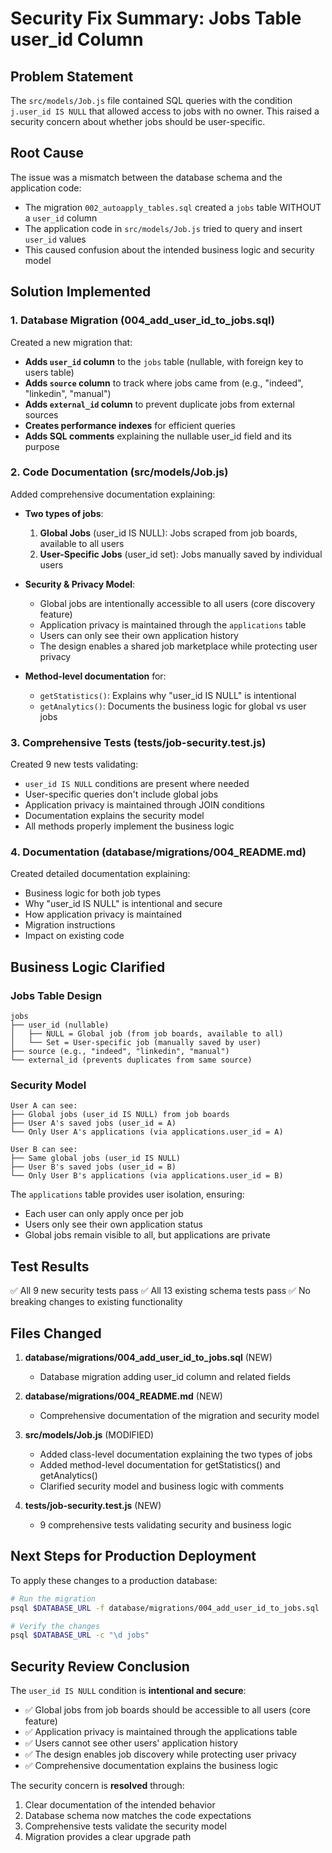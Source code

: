 # Security Fix Summary: Jobs Table user_id Column

## Problem Statement
The `src/models/Job.js` file contained SQL queries with the condition `j.user_id IS NULL` that allowed access to jobs with no owner. This raised a security concern about whether jobs should be user-specific.

## Root Cause
The issue was a mismatch between the database schema and the application code:
- The migration `002_autoapply_tables.sql` created a `jobs` table WITHOUT a `user_id` column
- The application code in `src/models/Job.js` tried to query and insert `user_id` values
- This caused confusion about the intended business logic and security model

## Solution Implemented

### 1. Database Migration (004_add_user_id_to_jobs.sql)
Created a new migration that:
- **Adds `user_id` column** to the `jobs` table (nullable, with foreign key to users table)
- **Adds `source` column** to track where jobs came from (e.g., "indeed", "linkedin", "manual")
- **Adds `external_id` column** to prevent duplicate jobs from external sources
- **Creates performance indexes** for efficient queries
- **Adds SQL comments** explaining the nullable user_id field and its purpose

### 2. Code Documentation (src/models/Job.js)
Added comprehensive documentation explaining:
- **Two types of jobs**:
  1. **Global Jobs** (user_id IS NULL): Jobs scraped from job boards, available to all users
  2. **User-Specific Jobs** (user_id set): Jobs manually saved by individual users
  
- **Security & Privacy Model**:
  - Global jobs are intentionally accessible to all users (core discovery feature)
  - Application privacy is maintained through the `applications` table
  - Users can only see their own application history
  - The design enables a shared job marketplace while protecting user privacy

- **Method-level documentation** for:
  - `getStatistics()`: Explains why "user_id IS NULL" is intentional
  - `getAnalytics()`: Documents the business logic for global vs user jobs

### 3. Comprehensive Tests (tests/job-security.test.js)
Created 9 new tests validating:
- `user_id IS NULL` conditions are present where needed
- User-specific queries don't include global jobs
- Application privacy is maintained through JOIN conditions
- Documentation explains the security model
- All methods properly implement the business logic

### 4. Documentation (database/migrations/004_README.md)
Created detailed documentation explaining:
- Business logic for both job types
- Why "user_id IS NULL" is intentional and secure
- How application privacy is maintained
- Migration instructions
- Impact on existing code

## Business Logic Clarified

### Jobs Table Design
```
jobs
├── user_id (nullable)
│   ├── NULL = Global job (from job boards, available to all)
│   └── Set = User-specific job (manually saved by user)
├── source (e.g., "indeed", "linkedin", "manual")
└── external_id (prevents duplicates from same source)
```

### Security Model
```
User A can see:
├── Global jobs (user_id IS NULL) from job boards
├── User A's saved jobs (user_id = A)
└── Only User A's applications (via applications.user_id = A)

User B can see:
├── Same global jobs (user_id IS NULL)
├── User B's saved jobs (user_id = B)
└── Only User B's applications (via applications.user_id = B)
```

The `applications` table provides user isolation, ensuring:
- Each user can only apply once per job
- Users only see their own application status
- Global jobs remain visible to all, but applications are private

## Test Results
✅ All 9 new security tests pass
✅ All 13 existing schema tests pass
✅ No breaking changes to existing functionality

## Files Changed
1. **database/migrations/004_add_user_id_to_jobs.sql** (NEW)
   - Database migration adding user_id column and related fields

2. **database/migrations/004_README.md** (NEW)
   - Comprehensive documentation of the migration and security model

3. **src/models/Job.js** (MODIFIED)
   - Added class-level documentation explaining the two types of jobs
   - Added method-level documentation for getStatistics() and getAnalytics()
   - Clarified security model and business logic with comments

4. **tests/job-security.test.js** (NEW)
   - 9 comprehensive tests validating security and business logic

## Next Steps for Production Deployment

To apply these changes to a production database:

```bash
# Run the migration
psql $DATABASE_URL -f database/migrations/004_add_user_id_to_jobs.sql

# Verify the changes
psql $DATABASE_URL -c "\d jobs"
```

## Security Review Conclusion

The `user_id IS NULL` condition is **intentional and secure**:
- ✅ Global jobs from job boards should be accessible to all users (core feature)
- ✅ Application privacy is maintained through the applications table
- ✅ Users cannot see other users' application history
- ✅ The design enables job discovery while protecting user privacy
- ✅ Comprehensive documentation explains the business logic

The security concern is **resolved** through:
1. Clear documentation of the intended behavior
2. Database schema now matches the code expectations
3. Comprehensive tests validate the security model
4. Migration provides a clear upgrade path
